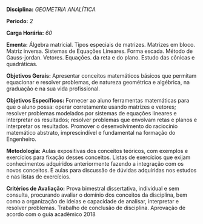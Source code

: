 **Disciplina:** _GEOMETRIA ANALÍTICA_

**Periodo:** _2_

**Carga Horária:** _60_
 
**Ementa:** Álgebra matricial. Tipos especiais de matrizes. Matrizes em bloco. Matriz inversa. Sistemas de Equações Lineares. Forma escada. Método de Gauss-jordan. Vetores. Equações. da reta e do plano. Estudo das cônicas e quadráticas.
 
**Objetivos Gerais:** Apresentar conceitos matemáticos básicos que permitam equacionar e resolver problemas, de natureza geométrica e algébrica, na graduação e na sua vida profissional.
 
**Objetivos Específicos:** Fornecer ao aluno ferramentas matemáticas para que o aluno possa: operar corretamente usando matrizes e vetores; resolver problemas modelados por sistemas de equações lineares e interpretar os resultados; resolver problemas que envolvam retas e planos e interpretar os resultados. Promover o desenvolvimento do raciocínio matemático abstrato, imprescindível e fundamental na formação do Engenheiro.
 
**Metodologia:** Aulas expositivas dos conceitos teóricos, com exemplos e exercícios para fixação desses conceitos. Listas de exercícios que exijam conhecimentos adquiridos anteriormente fazendo a integração com os novos conceitos. E aulas para discussão de dúvidas adquiridas nos estudos e nas listas de exercícios.
 
**Critérios de Avaliação:** Prova bimestral dissertativa, individual e sem consulta, procurando avaliar o domínio dos conceitos da disciplina, bem como a organização de ideias e capacidade de analisar, interpretar e resolver problemas. Trabalho de conclusão de disciplina. Aprovação de acordo com o guia acadêmico 2018
